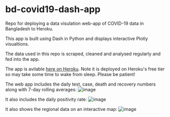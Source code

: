 # bd-covid19-dash-app

Repo for deploying a data visulation web-app of COVID-19 data in Bangladesh to Heroku. 

This app is built using Dash in Python and displays interactive Plotly visualtions. 

The data used in this repo is scraped, cleaned and analysed regularly and fed into the app. 

The app is avilable [here on Heroku](https://bangladesh-covid19.herokuapp.com/). 
Note it is deployed on Heroku's free tier so may take some time to wake from sleep. Please be patient!

The web app includes the daily test, case, death and recovery numbers along with 7-day rolling averages:
![image](https://user-images.githubusercontent.com/62939263/117174375-749a7280-adef-11eb-8634-08028e76bb94.png)

It also includes the daily positivity rate:
![image](https://user-images.githubusercontent.com/62939263/117174620-ba573b00-adef-11eb-8de9-c13d3ed35ee9.png)

It also shows the regional data on an interactive map:
![image](https://user-images.githubusercontent.com/62939263/117175117-4d907080-adf0-11eb-83db-f6ea66add389.png)
